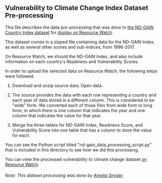 ## Vulnerability to Climate Change Index Dataset Pre-processing
This file describes the data pre-processing that was done to [the ND-GAIN Country Index dataset](https://gain.nd.edu/our-work/country-index/) for [display on Resource Watch](https://preproduction.resourcewatch.org/data/explore/cli029a-Vulnerability-to-Climate-Change-Index).

This dataset comes in a zipped file containing data for the ND-GAIN Index, as well as several other scores and sub-indices, from 1996-2017. 

On Resource Watch, we should the ND-GAIN Index, and also include information on each country's Readiness and Vulnerability Scores.

In order to upload the selected data on Resource Watch, the following steps were followed:

1. Download and unzip source data. Open data .

2. The source provides the data with each row representing a country and each year of data stored in a different column. This is considered to be "wide" form. We converted each of those files from wide form to long form, in which there is one column that indicates the year and one column that indicates the value for that year.

3. Merge the three tables for ND-GAIN Index, Readiness Score, and Vulnerability Score into one table that has a column to store the value for each.

You can see the Python script titled "nd-gain_data_processing_script.py" that is included in this directory to see how we did this processing.

You can view the processed vulnerability to climate change dataset [on Resource Watch](https://preproduction.resourcewatch.org/data/explore/cli029a-Vulnerability-to-Climate-Change-Index).

###### Note: This dataset processing was done by [Amelia Snyder](https://www.wri.org/profile/amelia-snyder).
